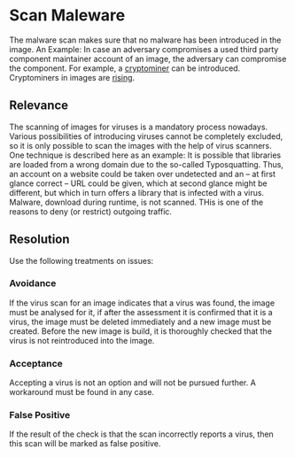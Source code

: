 # Scan Maleware 
The malware scan makes sure that no malware has been introduced in the image. 
An Example: In case an adversary compromises a used third party component maintainer account of an image, the adversary can 
compromise the component. For example, a [cryptominer](https://www.csoonline.com/article/3253572/what-is-cryptojacking-how-to-prevent-detect-and-recover-from-it.html) can be introduced. Cryptominers in images are [rising](https://www.infoq.com/news/2020/12/dockerhub-image-vulnerabilities/).

##  Relevance
The scanning of images for viruses is a mandatory process nowadays. Various possibilities of introducing viruses cannot be completely excluded, so it is only possible to scan the images with the help of virus scanners. One technique is described here as an example: It is possible that libraries are loaded from a wrong domain due to the so-called Typosquatting. Thus, an account on a website could be taken over undetected and an – at first glance correct – URL could be given, which at second glance might be different, but which in turn offers a library that is infected with a virus.
Malware, download during runtime, is not scanned. THis is one of the reasons to deny (or restrict) outgoing traffic.

## Resolution
Use the following treatments on issues:

### Avoidance
If the virus scan for an image indicates that a virus was found, the image must be analysed for it, if after the assessment it is confirmed that it is a virus, the image must be deleted immediately and a new image must be created. Before the new image is build, it is thoroughly checked that the virus is not reintroduced into the image.

### Acceptance
Accepting a virus is not an option and will not be pursued further. A workaround must be found in any case.

### False Positive
If the result of the check is that the scan incorrectly reports a virus, then this scan will be marked as false positive.
